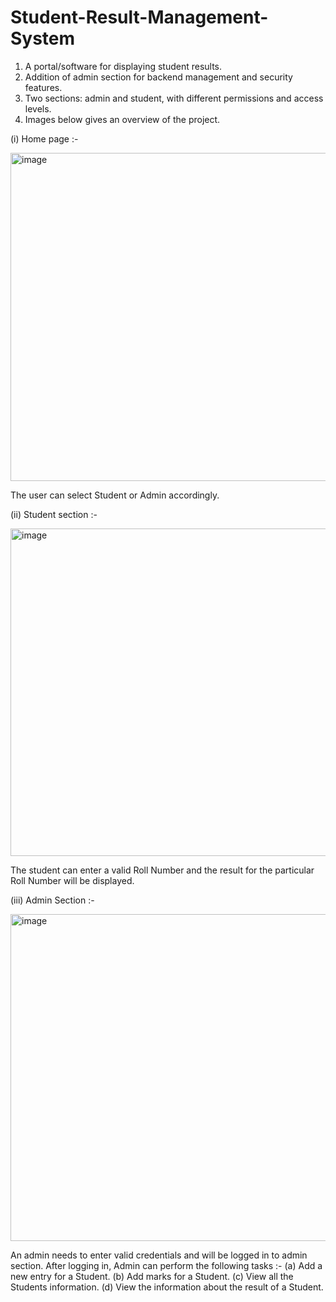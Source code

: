 # Student-Result-Management-System
1. A portal/software for displaying student results.
2. Addition of admin section for backend management and security features.
3. Two sections: admin and student, with different permissions and access levels.
4. Images below gives an overview of the project.

(i) Home page :- 

<img width="525" alt="image" src="https://github.com/SuyashGaneshKadam/Student-Result-Management-System/assets/122480150/719fd95e-38a2-4cf0-a40a-cef35e0251dd">

The user can select Student or Admin accordingly.


(ii) Student section :-

<img width="524" alt="image" src="https://github.com/SuyashGaneshKadam/Student-Result-Management-System/assets/122480150/94e9658b-5e38-4f0b-be15-b9c45c165a80">

The student can enter a valid Roll Number and the result for the particular Roll Number will be displayed.

(iii) Admin Section :- 

<img width="523" alt="image" src="https://github.com/SuyashGaneshKadam/Student-Result-Management-System/assets/122480150/2c9ec11d-5210-4bdb-bc15-002e54662ed0">

An admin needs to enter valid credentials and will be logged in to admin section. After logging in, Admin can perform the following tasks :-
(a) Add a new entry for a Student.
(b) Add marks for a Student.
(c) View all the Students information.
(d) View the information about the result of a Student.
